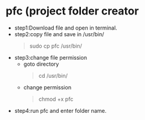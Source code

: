 # pfc (project folder creator

* step1:Download file and open in terminal.
* step2:copy file and save in /usr/bin/
	> sudo cp pfc /usr/bin/ 
* step3:change file permission
	* goto directory 
		> cd /usr/bin/ 
	* change permission  
		> chmod +x pfc
* step4:run pfc and enter folder name.
